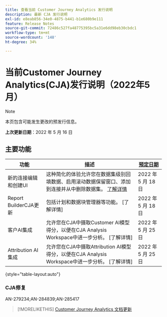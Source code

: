 ```yaml
---
title: 查看当前 Customer Journey Analytics 发行说明
description: 最新 CJA 发行说明
exl-id: e8eab856-34e0-4875-b441-b1e680b9e111
feature: Release Notes
source-git-commit: 72486c527fa48775395bc5a31e6dd98eb30cbdc1
workflow-type: tm+mt
source-wordcount: '148'
ht-degree: 34%

---
```


# 当前Customer Journey Analytics(CJA)发行说明（2022年5月）

>[!NOTE]
>
>本页包含可能发生更改的预发行信息。

**上次更新日期**：2022 年 5 月 16 日

## 主要功能

| 功能 | 描述 | [预定日期](/help/release-notes/releases.md) |
| ----------- | ---------- | ----- |
| 新的连接编辑和创建UI | 这种简化的体验允许您在数据集级别回填数据、启用滚动数据保留窗口、添加到连接并从中删除数据集。 [了解详情](/help/connections/create-connection.md) | 2022 年 5 月 18 日 |
| Report BuilderCJA更新 | 包括计划和数据块管理器等功能。 [了解详情] | 2022 年 5 月 18 日 |
| 客户AI集成 | 允许您在CJA中摄取Customer AI模型得分，以便在CJA Analysis Workspace中进一步分析。 [了解详情] | 2022 年 5 月 25 日 |
| Attribution AI集成 | 允许您在CJA中摄取Attribution AI模型得分，以便在CJA Analysis Workspace中进一步分析。 [了解详情] | 2022 年 5 月 25 日 |

{style=&quot;table-layout:auto&quot;}

### CJA修复

AN-279234;AN-284839;AN-285417

>[!MORELIKETHIS]
>[Customer Journey Analytics 文档更新](/help/release-notes/doc-changes.md)

